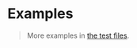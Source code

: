 # Examples

> More examples in [the test files](https://github.com/make-github-pseudonymous-again/js-adjacency-list/tree/main/test/src).
